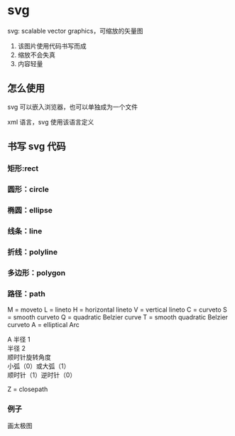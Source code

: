 # svg

svg: scalable vector graphics，可缩放的矢量图

1. 该图片使用代码书写而成
2. 缩放不会失真
3. 内容轻量

## 怎么使用

svg 可以嵌入浏览器，也可以单独成为一个文件

xml 语言，svg 使用该语言定义

## 书写 svg 代码

### 矩形:rect

### 圆形：circle

### 椭圆：ellipse

### 线条：line

### 折线：polyline

### 多边形：polygon

### 路径：path

M = moveto
L = lineto
H = horizontal lineto
V = vertical lineto
C = curveto
S = smooth curveto
Q = quadratic Belzier curve
T = smooth quadratic Belzier curveto
A = elliptical Arc

A
半径 1  
半径 2  
顺时针旋转角度  
小弧（0）或大弧（1）  
顺时针（1）逆时针（0）

Z = closepath

### 例子

画太极图
